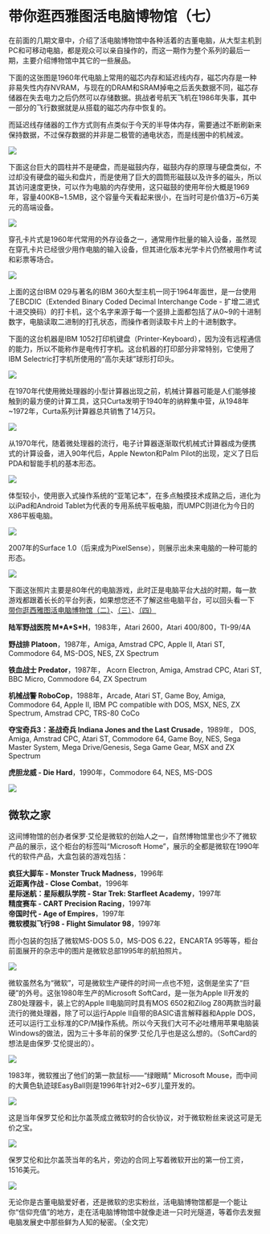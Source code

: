 # 带你逛西雅图活电脑博物馆（七）
在前面的几期文章中，介绍了活电脑博物馆中各种活着的古董电脑，从大型主机到PC和可移动电脑，都是观众可以亲自操作的，而这一期作为整个系列的最后一期，主要介绍博物馆中其它的一些展品。

下面的这张图是1960年代电脑上常用的磁芯内存和延迟线内存，磁芯内存是一种非易失性内存NVRAM，与现在的DRAM和SRAM掉电之后丢失数据不同，磁芯存储器在失去电力之后仍然可以存储数据。挑战者号航天飞机在1986年失事，其中一部分的飞行数据就是从搭载的磁芯内存中恢复的。

而延迟线存储器的工作方式则有点类似于今天的半导体内存，需要通过不断刷新来保持数据，不过保存数据的并非是二极管的通电状态，而是线圈中的机械波。

![](vx_images/20221130143502066_32248.webp)

下面这台巨大的圆柱并不是硬盘，而是磁鼓内存，磁鼓内存的原理与硬盘类似，不过却没有硬盘的磁头和盘片，而是使用了巨大的圆筒形磁鼓以及许多的磁头，所以其访问速度更快，可以作为电脑的内存使用，这只磁鼓的使用年份大概是1969年，容量400KB~1.5MB，这个容量今天看起来很小，在当时可是价值3万~6万美元的高端设备。

![](vx_images/20221130143501954_1838.webp)

穿孔卡片式是1960年代常用的外存设备之一，通常用作批量的输入设备，虽然现在穿孔卡片已经很少用作电脑的输入设备，但其进化版本光学卡片仍然被用作考试和彩票等场合。

![](vx_images/20221130143501743_3039.webp)

上面的这台IBM 029与著名的IBM 360大型主机一同于1964年面世，是一台使用了EBCDIC（Extended Binary Coded Decimal Interchange Code - 扩增二进式十进交换码）的打卡机，这个名字来源于每一个竖排上面都包括了从0~9的十进制数字，电脑读取二进制的打孔状态，而操作者则读取卡片上的十进制数字。  

下面的这台机器是IBM 1052打印机键盘（Printer-Keyboard），因为没有远程通信的能力，所以不能称作是电传打字机。这台机器的打印部分非常特别，它使用了IBM Selectric打字机所使用的“高尔夫球”球形打印头。

  

![](vx_images/20221130143501635_7389.webp)

在1970年代使用微处理器的小型计算器出现之前，机械计算器可能是人们能够接触到的最方便的计算工具，这只Curta发明于1940年的纳粹集中营，从1948年~1972年，Curta系列计算器总共销售了14万只。

![](vx_images/20221130143501424_2101.webp)

从1970年代，随着微处理器的流行，电子计算器逐渐取代机械式计算器成为便携式的计算设备，进入90年代后，Apple Newton和Palm Pilot的出现，定义了日后PDA和智能手机的基本形态。

![](vx_images/20221130143501313_16540.webp)

体型较小，使用嵌入式操作系统的“亚笔记本”，在多点触摸技术成熟之后，进化为以iPad和Android Tablet为代表的专用系统平板电脑，而UMPC则进化为今日的X86平板电脑。

![](vx_images/20221130143501103_5508.webp)

2007年的Surface 1.0（后来成为PixelSense），则展示出未来电脑的一种可能的形态。  

![](vx_images/20221130143500994_31315.webp)

下面这张照片主要是80年代的电脑游戏，此时正是电脑平台大战的时期，每一款游戏都跟着长长的平台列表，如果想您还不了解这些电脑平台，可以回头看一下 [带你逛西雅图活电脑博物馆（二）](https://zhuanlan.zhihu.com/p/21786403)、[（三）](https://zhuanlan.zhihu.com/p/21803962)、[（四）](https://zhuanlan.zhihu.com/p/21829764)

**陆军野战医院 M\*A\*S*H**，1983年，Atari 2600，Atari 400/800，TI-99/4A  

**野战排 Platoon**，1987年，Amiga, Amstrad CPC, Apple II, Atari ST, Commodore 64, MS-DOS, NES, ZX Spectrum

**铁血战士 Predator**，1987年， Acorn Electron, Amiga, Amstrad CPC, Atari ST, BBC Micro, Commodore 64, ZX Spectrum

  

**机械战警 RoboCop**，1988年，Arcade, Atari ST, Game Boy, Amiga, Commodore 64, Apple II, IBM PC compatible with DOS, MSX, NES, ZX Spectrum, Amstrad CPC, TRS-80 CoCo

**夺宝奇兵3：圣战奇兵 Indiana Jones and the Last Crusade**，1989年， DOS, Amiga, Amstrad CPC, Atari ST, Commodore 64, Game Boy, NES, Sega Master System, Mega Drive/Genesis, Sega Game Gear, MSX and ZX Spectrum

**虎胆龙威 \- Die Hard**，1990年，Commodore 64, NES, MS-DOS  

  

![](vx_images/20221130143500783_23715.webp)

## 微软之家

这间博物馆的创办者保罗·艾伦是微软的创始人之一，自然博物馆里也少不了微软产品的展示，这个柜台的标签叫“Microsoft Home”，展示的全都是微软在1990年代的软件产品，大盒包装的游戏包括：

**疯狂大脚车 \- Monster Truck Madness**，1996年  
**近距离作战 \- Close Combat**，1996年  
**星际迷航：星际舰队学院 \- Star Trek: Starfleet Academy**，1997年  
**精度赛车 \- CART Precision Racing**，1997年  
**帝国时代 \- Age of Empires**，1997年  
**微软模拟飞行98 - Flight Simulator 98**，1997年

而小包装的包括了微软MS-DOS 5.0，MS-DOS 6.22，ENCARTA 95等等，柜台前面展开的杂志中的图片是微软总部1995年的航拍照片。

![](vx_images/20221130143500461_4253.webp)

微软虽然名为“微软”，可是微软生产硬件的时间一点也不短，这倒是坐实了“巨硬”的外号。这张1980年生产的Microsoft SoftCard，是一张为Apple II开发的Z80处理器卡，装上它的Apple II电脑同时具有MOS 6502和Zilog Z80两款当时最流行的微处理器，除了可以运行Apple II自带的BASIC语言解释器和Apple DOS，还可以运行工业标准的CP/M操作系统。所以今天我们大可不必吐槽用苹果电脑装Windows的做法，因为三十多年前的保罗·艾伦几乎也是这么想的。（SoftCard的想法是由保罗·艾伦提出的）。

![](vx_images/20221130143500351_30671.webp)

1983年，微软推出了他们的第一款鼠标——“绿眼睛” Microsoft Mouse，而中间的大黄色轨迹球EasyBall则是1996年针对2~6岁儿童开发的。

![](vx_images/20221130143500140_2565.webp)

这是当年保罗艾伦和比尔盖茨成立微软时的合伙协议，对于微软粉丝来说这可是无价之宝。

![](vx_images/20221130143500031_8463.webp)

保罗艾伦和比尔盖茨当年的名片，旁边的合同上写着微软开出的第一份工资，1516美元。

![](vx_images/20221130143459890_10112.webp)

无论你是古董电脑爱好者，还是微软的忠实粉丝，活电脑博物馆都是一个能让你“信仰充值”的地方，走在活电脑博物馆中就像走进一只时光隧道，等着你去发掘电脑发展史中那些鲜为人知的秘密。（全文完）